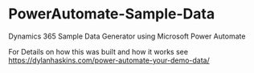 # PowerAutomate-Sample-Data
Dynamics 365 Sample Data Generator using Microsoft Power Automate

For Details on how this was built and how it works see https://dylanhaskins.com/power-automate-your-demo-data/ 
